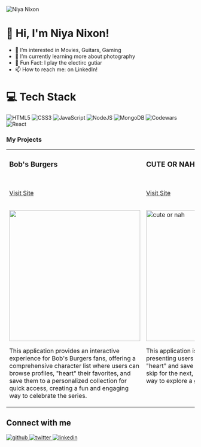 
![Niya Nixon](https://github.com/user-attachments/assets/79b68e5e-0fe5-48df-85fd-fb88c1f41293)


# 👋 Hi, I'm Niya Nixon!
<ul>
  <li>👀 I’m interested in Movies, Guitars, Gaming</li>
  <li>🌱 I’m currently learning more about photography</li>
  <li>🎸 Fun Fact: I play the electirc gutiar</li>
  <li>📫 How to reach me: on LinkedIn!</li>
</ul>

# 💻 Tech Stack
<!-- Badges from https://github.com/Ileriayo/markdown-badges -->
![HTML5](https://img.shields.io/badge/html5-%23E34F26.svg?style=for-the-badge&logo=html5&logoColor=white)
![CSS3](https://img.shields.io/badge/css3-%231572B6.svg?style=for-the-badge&logo=css3&logoColor=white)
![JavaScript](https://img.shields.io/badge/javascript-%23323330.svg?style=for-the-badge&logo=javascript&logoColor=%23F7DF1E)
![NodeJS](https://img.shields.io/badge/node.js-6DA55F?style=for-the-badge&logo=node.js&logoColor=white)
![MongoDB](https://img.shields.io/badge/MongoDB-%234ea94b.svg?style=for-the-badge&logo=mongodb&logoColor=white)
![Codewars](https://img.shields.io/badge/Codewars-B1361E?style=for-the-badge&logo=codewars&logoColor=grey)
![React](https://img.shields.io/badge/react-%2320232a.svg?style=for-the-badge&logo=react&logoColor=%2361DAFB)

### My Projects 
<article>
      <div>
  <div>
<table>
  <tbody><tr>
    <td width="50%" valign="top">
      <h3><a></a>Bob's Burgers</h3> 
        <br>
        <p><a href="https://bobs-burger-site.onrender.com/" rel="nofollow">Visit Site</a></p>
        <br>
        <a href="https://bobs-burger-site.onrender.com/" rel="nofollow">
            <img width="350" src="https://github.com/user-attachments/assets/cb8ba1e8-b6ce-4ee6-a191-754a57380fb3" style="max-width:100%;">
        </a>
      <p>This application provides an interactive experience for Bob's Burgers fans, offering a comprehensive character list where users can browse profiles, "heart" their favorites, and save them to a personalized collection for quick access, creating a fun and engaging way to celebrate the series.</p>
    </td>
   <td width="50%" valign="top">
      <h3><a></a>CUTE OR NAH</h3> 
        <br>
        <p><a href="https://cuteornah.onrender.com/" rel="nofollow">Visit Site</a></p>
        <br>
        <a href="https://t3takedown.netlify.app/](https://cuteornah.onrender.com/" rel="nofollow">
         <img width="350" alt="cute or nah" src="https://github.com/user-attachments/assets/6f1cd87d-7772-4a48-8002-903fe661dacd" style="max-width:100%";>
         </a>
     <p>This application is like Tinder for cats, presenting users with adorable cat photos to "heart" and save to a favorites collection or skip for the next, offering a fun and interactive way to explore a gallery of charming cats.</p>
    </td>
  </tr>
</tbody></table>
</article>
      </div>
  </div>


## Connect with me  

<a href="https://github.com/niyanixon/niyanixon" target="_blank">
<img src=https://img.shields.io/badge/github-%2324292e.svg?&style=for-the-badge&logo=github&logoColor=white alt=github style="margin-bottom: 5px;" />
</a>
<a href="https://x.com/NiyaBNixon" target="_blank">
<img src=https://img.shields.io/badge/twitter-%2300acee.svg?&style=for-the-badge&logo=twitter&logoColor=white alt=twitter style="margin-bottom: 5px;" />
</a>
<a href="https://www.linkedin.com/in/niya-nixon-446262223/" target="_blank">
<img src=https://img.shields.io/badge/linkedin-%231E77B5.svg?&style=for-the-badge&logo=linkedin&logoColor=white alt=linkedin style="margin-bottom: 5px;" />
</a>
